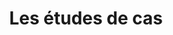 ---
index: true
title: Les études de cas
url: /etudes-de-cas
image: /image/uploads/illu-study-group.svg
hero:
  title: Les études de cas avec Lawyerify
---